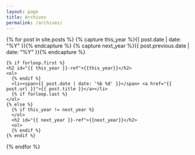 ```yaml
---
layout: page
title: Archives
permalink: /archives/
---
```


<main id="page-archives" class="page-archives list-reset">
  {% for post in site.posts  %}
    {% capture this_year %}{{ post.date | date: "%Y" }}{% endcapture %}
    {% capture next_year %}{{ post.previous.date | date: "%Y" }}{% endcapture %}

    {% if forloop.first %}
    <h2 id="{{ this_year }}-ref">{{this_year}}</h2>
    <ol>
      {% endif %}
      <li><span>{{ post.date | date: '%b %d' }}</span> <a href="{{ post.url }}">{{ post.title }}</a></li>
      {% if forloop.last %}
    </ol>
    {% else %}
      {% if this_year != next_year %}
      </ol>
      <h2 id="{{ next_year }}-ref">{{next_year}}</h2>
      <ol>
      {% endif %}
    {% endif %}
  {% endfor %}
</main>
